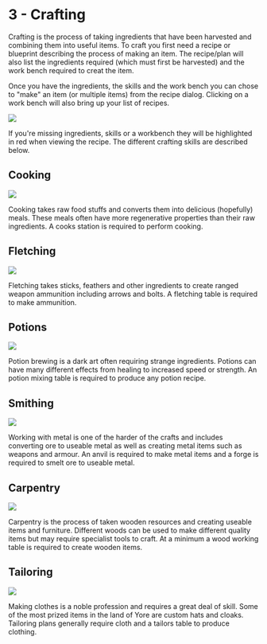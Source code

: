 # 3 - Crafting
Crafting is the process of taking ingredients that have been harvested and combining them into useful items. To craft you first need a recipe or blueprint describing the process of making an item. The recipe/plan will also list the ingredients required (which must first be harvested) and the work bench required to creat the item.

Once you have the ingredients, the skills and the work bench you can chose to "make" an item (or multiple items) from the recipe dialog. Clicking on a work bench will also bring up your list of recipes.

![]({{DOC_PATH}}b46a6288661b852c61a34ae90c2abefd.png)

If you're missing ingredients, skills or a workbench they will be highlighted in red when viewing the recipe. The different crafting skills are described below.
## Cooking
![]({{DOC_PATH}}ef34be3f0b4dc20609d77dd6bedaf805.png)

Cooking takes raw food stuffs and converts them into delicious (hopefully) meals. These meals often have more regenerative properties than their raw ingredients. A cooks station is required to perform cooking. 
## Fletching
![]({{DOC_PATH}}1ac1da0362b7f8e30190c14cfc4cdeba.png)

Fletching takes sticks, feathers and other ingredients to create ranged weapon ammunition including arrows and bolts. A fletching table is required to make ammunition.
## Potions
![]({{DOC_PATH}}fe8ffe4fab37b146b29184a5414ba6a7.png)

Potion brewing is a dark art often requiring strange ingredients. Potions can have many different effects from healing to increased speed or strength. An potion mixing table is required to produce any potion recipe.
## Smithing
![]({{DOC_PATH}}eaa07abc0fccd2fa16e7f2834669fc74.png)

Working with metal is one of the harder of the crafts and includes converting ore to useable metal as well as creating metal items such as weapons and armour.  An anvil is required to make metal items and a forge is required to smelt ore to useable metal.
## Carpentry
![]({{DOC_PATH}}a15be2a833b920cb6e5232eb2e7d898e.png)

Carpentry is the process of taken wooden resources and creating useable items and furniture. Different woods can be used to make different quality items but may require specialist tools to craft. At a minimum a wood working table is required to create wooden items.
## Tailoring
![]({{DOC_PATH}}1f835ae4999a296c35854b3f565fa72e.png)

Making clothes is a noble profession and requires a great deal of skill. Some of the most prized items in the land of Yore are custom hats and cloaks. Tailoring plans generally require cloth and a tailors table to produce clothing. 
